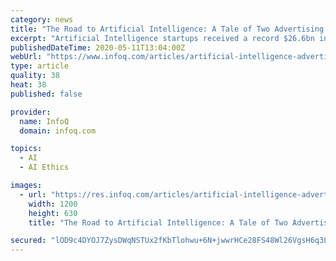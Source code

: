```yaml
---
category: news
title: "The Road to Artificial Intelligence: A Tale of Two Advertising Approaches"
excerpt: "Artificial Intelligence startups received a record $26.6bn in funding last year, yet a litany of stakeholders continue to demonstrate a lack understanding and education around the discipline. It is critical that entrepreneurs,"
publishedDateTime: 2020-05-11T13:04:00Z
webUrl: "https://www.infoq.com/articles/artificial-intelligence-advertising-approaches/"
type: article
quality: 38
heat: 38
published: false

provider:
  name: InfoQ
  domain: infoq.com

topics:
  - AI
  - AI Ethics

images:
  - url: "https://res.infoq.com/articles/artificial-intelligence-advertising-approaches/en/headerimage/artificial-intelligence-advertising-approaches-h-1588939301815.jpg"
    width: 1200
    height: 630
    title: "The Road to Artificial Intelligence: A Tale of Two Advertising Approaches"

secured: "lOD9c4DYOJ7ZysDWqNSTUx2fKbTlohwu+6N+jwwrHCe28FS48Wl26VgsH6q3L9fSWDE7D8jVXWuuLCf4nJv5/JnUFGHJkFmSh/i4ms8IPOS9yiDjlQBoGbtcSuZohSF36euqHGmA9sYd9ebm7TB8cx92l1oYS9ohWORijeMG8RsUNSJzzOI0QE0REu73QBcNfOKXtK+3n9ZEt+mdil4SdVP6GaIvbQ/ilmlkVIUf7T9bZSP4a5X/Rwa/jBpn4OXD8MU0DLd2jnvfUivfNSC3DvSpogqvHiTpX5bQ6tJKImTiVS+szmR7Eux6kzmE6BFe;FdmEDQ124c4dJxnn10gbAQ=="
---
```


